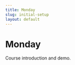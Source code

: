 ```yaml
---
title: Monday
slug: initial-setup
layout: default
---
```


# Monday

Course introduction and demo.

